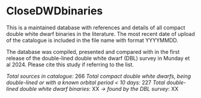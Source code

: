 # CloseDWDbinaries
This is a maintained database with references and details of all compact double white dwarf binaries in the literature. The most recent date of upload of the catalogue is included in the file name with format YYYYMMDD.

The database was compiled, presented and compared with in the first release of the double-lined double white dwarf (DBL) survey in Munday et al 2024. Please cite this study if referring to the list.

_Total sources in catalogue:_    266
_Total compact double white dwarfs, being double-lined or with a known orbital period < 10 days:_   227
_Total double-lined double white dwarf binaries_:   XX
_-> found by the DBL survey_:   XX
